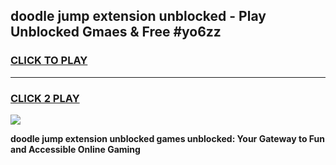 
## doodle jump extension unblocked - Play Unblocked Gmaes & Free #yo6zz
<h3>
<a href="https://news.freeplayer.one?title=doodle_jump_extension_unblocked&ref=03M">CLICK TO PLAY</a></h3>
<hr>

<h3>
<a href="https://news.freeplayer.one?title=doodle_jump_extension_unblocked&ref=03M">CLICK 2 PLAY</a>
  
</h3>

<a href="https://news.freeplayer.one?title=doodle_jump_extension_unblocked&ref=03M"><img src="https://clearcache.store/games.png"></a>


**doodle jump extension unblocked games unblocked: Your Gateway to Fun and Accessible Online Gaming**
